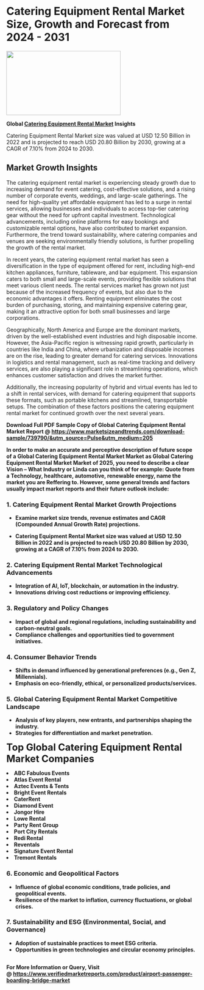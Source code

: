 <H1>Catering Equipment Rental Market Size, Growth and Forecast from 2024 - 2031</H1><img class="aligncenter size-medium wp-image-584254" src="https://thirdeyenews.in/wp-content/uploads/2024/09/Global-Market-Research-300x168.jpeg" alt="" width="300" height="168" /><p><strong>Global&nbsp;<a href="https://www.marketsizeandtrends.com/download-sample/739790/&amp;utm_source=Pulse&amp;utm_medium=205">Catering Equipment Rental Market</a> Insights</strong></p><p>Catering Equipment Rental Market size was valued at USD 12.50 Billion in 2022 and is projected to reach USD 20.80 Billion by 2030, growing at a CAGR of 7.10% from 2024 to 2030.</p><p><h2>Market Growth Insights</h2> <p>The catering equipment rental market is experiencing steady growth due to increasing demand for event catering, cost-effective solutions, and a rising number of corporate events, weddings, and large-scale gatherings. The need for high-quality yet affordable equipment has led to a surge in rental services, allowing businesses and individuals to access top-tier catering gear without the need for upfront capital investment. Technological advancements, including online platforms for easy bookings and customizable rental options, have also contributed to market expansion. Furthermore, the trend toward sustainability, where catering companies and venues are seeking environmentally friendly solutions, is further propelling the growth of the rental market.</p> <p><strong></strong></p> <p>In recent years, the catering equipment rental market has seen a diversification in the type of equipment offered for rent, including high-end kitchen appliances, furniture, tableware, and bar equipment. This expansion caters to both small and large-scale events, providing flexible solutions that meet various client needs. The rental services market has grown not just because of the increased frequency of events, but also due to the economic advantages it offers. Renting equipment eliminates the cost burden of purchasing, storing, and maintaining expensive catering gear, making it an attractive option for both small businesses and large corporations.</p> <p>Geographically, North America and Europe are the dominant markets, driven by the well-established event industries and high disposable income. However, the Asia-Pacific region is witnessing rapid growth, particularly in countries like India and China, where urbanization and disposable incomes are on the rise, leading to greater demand for catering services. Innovations in logistics and rental management, such as real-time tracking and delivery services, are also playing a significant role in streamlining operations, which enhances customer satisfaction and drives the market further.</p> <p>Additionally, the increasing popularity of hybrid and virtual events has led to a shift in rental services, with demand for catering equipment that supports these formats, such as portable kitchens and streamlined, transportable setups. The combination of these factors positions the catering equipment rental market for continued growth over the next several years.</p> <p><strong></p><p><span class=""><strong>Download Full PDF Sample Copy of Global Catering Equipment Rental Market Report</strong> @ <a href="https://www.marketsizeandtrends.com/download-sample/739790/&amp;utm_source=Pulse&amp;utm_medium=205" target="_blank">https://www.marketsizeandtrends.com/download-sample/739790/&amp;utm_source=Pulse&amp;utm_medium=205</a></span></p><p>In order to make an accurate and perceptive description of future scope of a Global&nbsp;Catering Equipment Rental Market Market as Global&nbsp;Catering Equipment Rental Market Market of 2025, you need to describe a clear Vision &ndash; What Industry or Linda can you think of for example: Quote from a Technology, healthcare, automotive, renewable energy, name the market you are Reffering to. However, some general trends and factors usually impact market reports and their future outlook include:</p><h3>1.&nbsp;<strong>Catering Equipment Rental Market Growth Projections</strong></h3><ul><li>Examine market size trends, revenue estimates and CAGR (Compounded Annual Growth Rate) projections.</li><li><p>Catering Equipment Rental Market size was valued at USD 12.50 Billion in 2022 and is projected to reach USD 20.80 Billion by 2030, growing at a CAGR of 7.10% from 2024 to 2030.</p></li></ul><h3>2.&nbsp;<strong>Catering Equipment Rental Market Technological Advancements</strong></h3><ul><li>Integration of AI, IoT, blockchain, or automation in the industry.</li><li>Innovations driving cost reductions or improving efficiency.</li></ul><h3>3.&nbsp;<strong>Regulatory and Policy Changes</strong></h3><ul><li>Impact of global and regional regulations, including sustainability and carbon-neutral goals.</li><li>Compliance challenges and opportunities tied to government initiatives.</li></ul><h3>4.&nbsp;<strong>Consumer Behavior Trends</strong></h3><ul><li>Shifts in demand influenced by generational preferences (e.g., Gen Z, Millennials).</li><li>Emphasis on eco-friendly, ethical, or personalized products/services.</li></ul><h3>5.&nbsp;<strong>Global Catering Equipment Rental Market Competitive Landscape</strong></h3><ul><li>Analysis of key players, new entrants, and partnerships shaping the industry.</li><li>Strategies for differentiation and market penetration.</li></ul><p data-pm-slice="1 1 []"><span style="color: inherit; font-family: inherit; font-size: 25px;">Top Global Catering Equipment Rental Market Companies</span></p><div class="" data-test-id=""><p><li>ABC Fabulous Events</li><li> Atlas Event Rental</li><li> Aztec Events & Tents</li><li> Bright Event Rentals</li><li> CaterRent</li><li> Diamond Event</li><li> Jongor Hire</li><li> Lowe Rental</li><li> Party Rent Group</li><li> Port City Rentals</li><li> Redi Rental</li><li> Reventals</li><li> Signature Event Rental</li><li> Tremont Rentals</li></p></div><h3>6.&nbsp;<strong>Economic and Geopolitical Factors</strong></h3><ul><li>Influence of global economic conditions, trade policies, and geopolitical events.</li><li>Resilience of the market to inflation, currency fluctuations, or global crises.</li></ul><h3>7.&nbsp;<strong>Sustainability and ESG (Environmental, Social, and Governance)</strong></h3><ul><li>Adoption of sustainable practices to meet ESG criteria.</li><li>Opportunities in green technologies and circular economy principles.</li></ul><h2><strong style="font-size: 14px;">For More Information or Query, Visit @&nbsp;</strong><a style="background-color: #ffffff; font-size: 14px;" href="https://www.marketsizeandtrends.com/report/catering-equipment-rental-market/" target="_blank">https://www.verifiedmarketreports.com/product/airport-passenger-boarding-bridge-market</a></h2>

